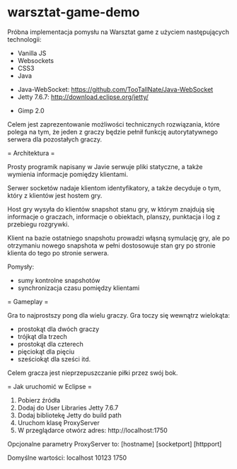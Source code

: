 warsztat-game-demo
==================

Próbna implementacja pomysłu na Warsztat game z użyciem następujących technologii:
- Vanilla JS
- Websockets
- CSS3
- Java
* Java-WebSocket: https://github.com/TooTallNate/Java-WebSocket
* Jetty 7.6.7: http://download.eclipse.org/jetty/
- Gimp 2.0

Celem jest zaprezentowanie możliwości technicznych rozwiązania, które polega na tym, że jeden z graczy będzie pełnił funkcję autorytatywnego serwera dla pozostałych graczy.

= Architektura =

Prosty programik napisany w Javie serwuje pliki statyczne, a także wymienia informacje pomiędzy klientami.

Serwer socketów nadaje klientom identyfikatory, a także decyduje o tym, który z klientów jest hostem gry.

Host gry wysyła do klientów snapshot stanu gry, w którym znajdują się informacje o graczach, informacje o obiektach, planszy, punktacja i log z przebiegu rozgrywki.

Klient na bazie ostatniego snapshotu prowadzi włąsną symulację gry, ale po otrzymaniu nowego snapshota w pełni dostosowuje stan gry po stronie klienta do tego po stronie serwera.

Pomysły:
- sumy kontrolne snapshotów
- synchronizacja czasu pomiędzy klientami

= Gameplay =

Gra to najprostszy pong dla wielu graczy. Gra toczy się wewnątrz wielokąta:
- prostokąt dla dwóch graczy
- trójkąt dla trzech
- prostokąt dla czterech
- pięciokąt dla pięciu
- sześciokąt dla sześci itd.

Celem gracza jest nieprzepuszczanie piłki przez swój bok.

= Jak uruchomić w Eclipse =
1. Pobierz źródła
2. Dodaj do User Libraries Jetty 7.6.7
3. Dodaj bibliotekę Jetty do build path
4. Uruchom klasę ProxyServer
5. W przeglądarce otwórz adres: http://localhost:1750

Opcjonalne parametry ProxyServer to:
[hostname] [socketport] [httpport]

Domyślne wartości: localhost 10123 1750